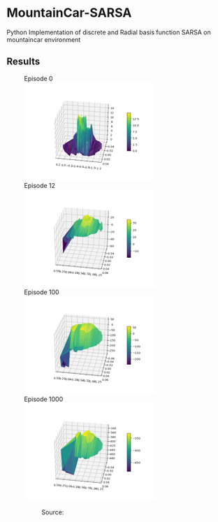 # MountainCar-SARSA
Python Implementation of discrete and Radial basis function SARSA on mountaincar environment

## Results
<figure>
  <figcaption> Episode 0 </figcaption>
  <img src="images/animated_volcano0.gif" width="300">
  <figcaption> Episode 12 </figcaption>
  <img src="images/animated_volcano12.gif" width="300" title="Episode 12">
  <figcaption> Episode 100 </figcaption>
  <img src="images/animated_volcano104.gif" width="300" title="Episode 100">
  <figcaption> Episode 1000 </figcaption>
  <img src="images/animated_volcano.gif" width="300" title="Episode 1000">
<figure>
Source: 
